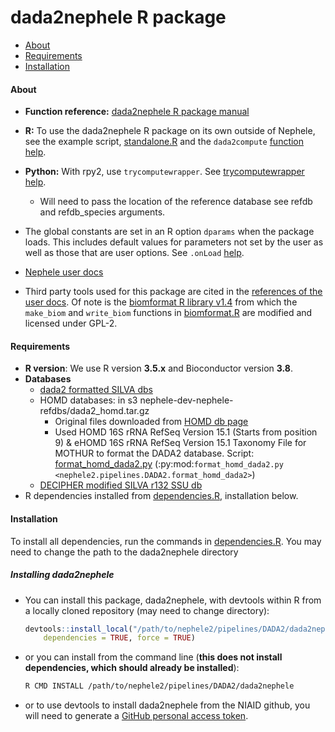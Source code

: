 dada2nephele R package
==============================

  - [About](#about)
  - [Requirements](#requirements)
  - [Installation](#installation)

#### About

  - **Function reference:** [dada2nephele R package manual](doc/Reference_Manual_dada2nephele.md)
  - **R:** To use the dada2nephele R package on its own outside of Nephele, see the example script, [standalone.R](scripts/standalone.R) and the ``dada2compute`` [function help](doc/Reference_Manual_dada2nephele.md#dada2compute).
  - **Python:** With rpy2, use ``trycomputewrapper``. See [trycomputewrapper
    help](doc/Reference_Manual_dada2nephele.md#dada2compute).

    - Will need to pass the location of the reference database see refdb and refdb\_species
      arguments.
  - The global constants are set in an R option ``dparams`` when the package loads. This includes default values for parameters not set by the user as well as those that are user options. See ``.onLoad``
    [help](doc/Reference_Manual_dada2nephele.md#onload).
  - [Nephele user docs](doc/user_doc.md)
  - Third party tools used for this package are cited in the [references of the user docs](doc/user_doc.md#tools-and-references).  Of note is the [biomformat R library v1.4](https://github.com/joey711/biomformat-oldfork) from which the ``make_biom`` and ``write_biom`` functions in [biomformat.R](R/biomformat.R) are modified and licensed under GPL-2.

#### Requirements

- **R version**: We use R version **3.5.x** and Bioconductor version **3.8**.
- **Databases**
  - [dada2 formatted SILVA
    dbs](https://benjjneb.github.io/dada2/training.html)
  - HOMD databases: in s3 nephele-dev-nephele-refdbs/dada2_homd.tar.gz
      - Original files downloaded from [HOMD db
        page](http://www.homd.org/index.php?name=seqDownload&file&type=R)
      - Used HOMD 16S rRNA RefSeq Version 15.1 (Starts from position 9)
        & eHOMD 16S rRNA RefSeq Version 15.1 Taxonomy File for MOTHUR to
        format the DADA2 database.  Script: [format_homd_dada2.py](../format_homd_dada2.py) (:py:mod:`format_homd_dada2.py <nephele2.pipelines.DADA2.format_homd_dada2>`)
  - [DECIPHER modified SILVA r132 SSU
    db](http://www2.decipher.codes/Downloads.html)
- R dependencies installed from [dependencies.R](scripts/dependencies.R), installation below.

#### Installation

To install all dependencies, run the commands in [dependencies.R](scripts/dependencies.R). You may need to change the path to the dada2nephele directory

##### Installing dada2nephele

  - You can install this package, dada2nephele, with devtools within R
    from a locally cloned repository (may need to change directory):

    ``` r
    devtools::install_local("/path/to/nephele2/pipelines/DADA2/dada2nephele",
        dependencies = TRUE, force = TRUE)
    ```

  - or you can install from the command line (**this does not install
    dependencies, which should already be installed**):

    ``` bash
    R CMD INSTALL /path/to/nephele2/pipelines/DADA2/dada2nephele
    ```

  - or to use devtools to install dada2nephele from the NIAID github,
    you will need to generate a [GitHub personal access
    token](https://help.github.com/articles/creating-a-personal-access-token-for-the-command-line/).
